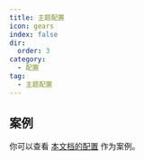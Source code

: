```yaml
---
title: 主题配置
icon: gears
index: false
dir:
  order: 3
category:
  - 配置
tag:
  - 主题配置
---
```


<Catalog />

## 案例

你可以查看 [本文档的配置][docs-config] 作为案例。

[docs-config]: https://github.com/vuepress-theme-hope/vuepress-theme-hope/blob/main/docs/theme/src/.vuepress/theme.ts

